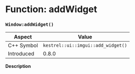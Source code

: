 
# Function: addWidget
### `Window:addWidget()`

| Aspect | Value |
| --- | --- |
| C++ Symbol | `kestrel::ui::imgui::add_widget()` |
| Introduced | 0.8.0 |

**Description**


